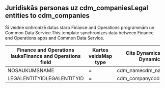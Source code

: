 ## <a name="legal-entities-to-cdm_companies"></a><span data-ttu-id="ddbcb-101">Juridiskās personas uz cdm_companies</span><span class="sxs-lookup"><span data-stu-id="ddbcb-101">Legal entities to cdm_companies</span></span>

<span data-ttu-id="ddbcb-102">Šī veidne sinhronizē datus starp Finance and Operations programmām un Common Data Service.</span><span class="sxs-lookup"><span data-stu-id="ddbcb-102">This template synchronizes data between Finance and Operations apps and Common Data Service.</span></span>

<span data-ttu-id="ddbcb-103">Finance and Operations lauks</span><span class="sxs-lookup"><span data-stu-id="ddbcb-103">Finance and Operations field</span></span> | <span data-ttu-id="ddbcb-104">Kartes veids</span><span class="sxs-lookup"><span data-stu-id="ddbcb-104">Map type</span></span> | <span data-ttu-id="ddbcb-105">Cits Dynamics 365 lauks</span><span class="sxs-lookup"><span data-stu-id="ddbcb-105">Other Dynamics 365 field</span></span> | <span data-ttu-id="ddbcb-106">Noklusējuma vērtība</span><span class="sxs-lookup"><span data-stu-id="ddbcb-106">Default value</span></span>
---|---|---|---
<span data-ttu-id="ddbcb-107">NOSAUKUMS</span><span class="sxs-lookup"><span data-stu-id="ddbcb-107">NAME</span></span> | = | <span data-ttu-id="ddbcb-108">cdm_name</span><span class="sxs-lookup"><span data-stu-id="ddbcb-108">cdm_name</span></span> | 
<span data-ttu-id="ddbcb-109">LEGALENTITYID</span><span class="sxs-lookup"><span data-stu-id="ddbcb-109">LEGALENTITYID</span></span> | = | <span data-ttu-id="ddbcb-110">cdm_companycode</span><span class="sxs-lookup"><span data-stu-id="ddbcb-110">cdm_companycode</span></span> | 
